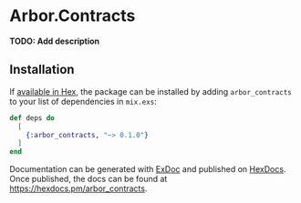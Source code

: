 # Arbor.Contracts

**TODO: Add description**

## Installation

If [available in Hex](https://hex.pm/docs/publish), the package can be installed
by adding `arbor_contracts` to your list of dependencies in `mix.exs`:

```elixir
def deps do
  [
    {:arbor_contracts, "~> 0.1.0"}
  ]
end
```

Documentation can be generated with [ExDoc](https://github.com/elixir-lang/ex_doc)
and published on [HexDocs](https://hexdocs.pm). Once published, the docs can
be found at <https://hexdocs.pm/arbor_contracts>.

